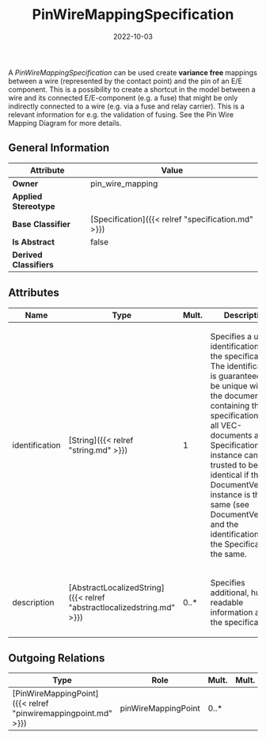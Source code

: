 ﻿---
title: PinWireMappingSpecification
toc: false
type: specs
date: "2022-10-03"
draft: false
specification: VEC
version: 2.0.1
documentType: "Recommendation"
elementType: Class
classes:
  - PinWireMappingSpecification
menu_name: vec-2.0.1
---
<p> A <i>PinWireMappingSpecification</i> can be used create <b>variance free </b>mappings between a wire (represented by the contact point) and the pin of an E/E component. This is a possibility to create a shortcut in the model between a wire and its connected E/E-component (e.g. a fuse) that might be only indirectly connected to a wire (e.g. via a fuse and relay carrier). This is a relevant information for e.g. the validation of fusing. See the Pin Wire Mapping Diagram for more details.      </p>

## General Information

| Attribute               | Value |
|-------------------------|-------|
| **Owner**               | pin_wire_mapping |
| **Applied Stereotype**  |   |
| **Base Classifier**     | [Specification]({{< relref "specification.md" >}})<br/>  |
| **Is Abstract**         | false |
| **Derived Classifiers** |   |

## Attributes
|  Name  |  Type  |  Mult.  |  Description  |  Owning Classifier  |
|--------|--------|---------|---------------|--------------|
|identification | [String]({{< relref "string.md" >}}) | 1 | <p> Specifies a unique identification of the specification. The identification is guaranteed to be unique within the document containing the specification. For all VEC-documents a Specification-instance can be trusted to be identical if the DocumentVersion-instance is the same (see DocumentVersion) and the identification of the Specification is the same.      </p> | [Specification]({{< relref "specification.md" >}}) |
|description | [AbstractLocalizedString]({{< relref "abstractlocalizedstring.md" >}}) | 0..* | <p> Specifies additional, human readable information about the specification.      </p> | [Specification]({{< relref "specification.md" >}}) |

## Outgoing Relations
|    Type  |   Role   |   Mult.   |   Mult.   |   Description   |
|----------|----------|-----------|-----------|-----------------|
| [PinWireMappingPoint]({{< relref "pinwiremappingpoint.md" >}}) | pinWireMappingPoint | 0..* |  |  |
